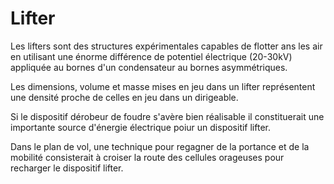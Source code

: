 
Lifter
======


Les lifters sont des structures expérimentales capables de flotter ans les air en utilisant une énorme différence de potentiel électrique (20-30kV) appliquée au bornes d'un condensateur au bornes asymmétriques.

Les dimensions, volume et masse mises en jeu dans un lifter représentent une densité proche de celles en jeu dans un dirigeable.

Si le dispositif dérobeur de foudre s'avère bien réalisable il constituerait une importante source d'énergie électrique poiur un dispositif lifter.

Dans le plan de vol, une technique pour regagner de la portance et de la mobilité consisterait à croiser la route des cellules orageuses pour recharger le dispositif lifter.

